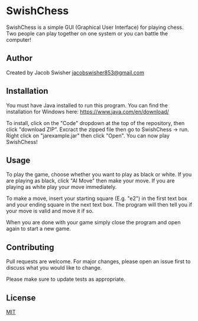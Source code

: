 # SwishChess

SwishChess is a simple GUI (Graphical User Interface) for playing chess. Two people can play together on one system or you can battle the computer!

## Author

Created by Jacob Swisher <jacobswisher853@gmail.com>

## Installation

You must have Java installed to run this program. You can find the installation for Windows here: https://www.java.com/en/download/

To install, click on the "Code" dropdown at the top of the repository, then click "download ZIP". Excract the zipped file then go to SwishChess -> run. 
Right click on "jarexample.jar" then click "Open". You can now play SwishChess!

## Usage

To play the game, choose whether you want to play as black or white. If you are playing as black, click "AI Move" then make your move. If you are playing as white play your move immediately.

To make a move, insert your starting square (E.g. "e2") in the first text box and your ending square in the next text box. The program will then tell you if your move is valid and move it if so.

When you are done with your game simply close the program and open again to start a new game.


## Contributing
Pull requests are welcome. For major changes, please open an issue first to discuss what you would like to change.

Please make sure to update tests as appropriate.

## License
[MIT](https://choosealicense.com/licenses/mit/)
